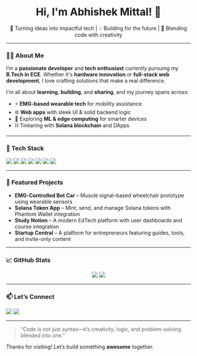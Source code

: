 <h1 align="center">Hi, I'm Abhishek Mittal! 👋</h1>
<p align="center">🚀 Turning ideas into impactful tech | 💡 Building for the future | 🔬 Blending code with creativity</p>

---

### 🧑‍💻 About Me

I’m a **passionate developer** and **tech enthusiast** currently pursuing my **B.Tech in ECE**. Whether it's **hardware innovation** or **full-stack web development**, I love crafting solutions that make a real difference.

I'm all about **learning**, **building**, and **sharing**, and my journey spans across:

- ⚡ **EMG-based wearable tech** for mobility assistance  
- 🌐 **Web apps** with sleek UI & solid backend logic  
- 🧠 Exploring **ML & edge computing** for smarter devices  
- ⛓️ Tinkering with **Solana blockchain** and DApps  

---

### 🔧 Tech Stack

<p>
  <img src="https://img.shields.io/badge/React-61DAFB?style=flat&logo=react&logoColor=black" />
  <img src="https://img.shields.io/badge/Node.js-339933?style=flat&logo=node.js&logoColor=white" />
  <img src="https://img.shields.io/badge/MongoDB-47A248?style=flat&logo=mongodb&logoColor=white" />
  <img src="https://img.shields.io/badge/Solana-3D00FF?style=flat&logo=solana&logoColor=white" />
  <img src="https://img.shields.io/badge/Tailwind_CSS-38B2AC?style=flat&logo=tailwind-css&logoColor=white" />
  <img src="https://img.shields.io/badge/Figma-F24E1E?style=flat&logo=figma&logoColor=white" />
  <img src="https://img.shields.io/badge/Prisma-2D3748?style=flat&logo=prisma&logoColor=white" />
</p>

---

### 🚀 Featured Projects

- **EMG-Controlled Bot Car** – Muscle signal–based wheelchair prototype using wearable sensors  
- **Solana Token App** – Mint, send, and manage Solana tokens with Phantom Wallet integration  
- **Study Notion** – A modern EdTech platform with user dashboards and course integration  
- **Startup Central** – A platform for entrepreneurs featuring guides, tools, and invite-only content  

---

### 📈 GitHub Stats

<p align="center">
  <img src="https://github-readme-stats.vercel.app/api?username=abhishekmittal21&show_icons=true&theme=tokyonight" />
  <img src="https://github-readme-streak-stats.herokuapp.com?user=abhishekmittal21&theme=tokyonight&hide_border=false" />
</p>

---

### 📫 Let’s Connect

<p>
  <a href="https://www.linkedin.com/in/abhishekmittal21/"><img src="https://img.shields.io/badge/LinkedIn-0077B5?style=flat&logo=linkedin&logoColor=white" /></a>
  <a href="mailto:your.email@example.com"><img src="https://img.shields.io/badge/Gmail-D14836?style=flat&logo=gmail&logoColor=white" /></a>
  <!-- Add if you have a portfolio -->
  <!-- <a href="https://your-portfolio-link.com"><img src="https://img.shields.io/badge/Portfolio-000000?style=flat&logo=firefox&logoColor=white" /></a> -->
</p>

---

> “Code is not just syntax—it’s creativity, logic, and problem-solving blended into one.”  

Thanks for visiting! Let’s build something **awesome** together.